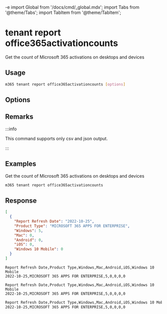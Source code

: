 -e <!-- DISCLAIMER: All secrets, passwords, and sensitive values in this document are examples only and not real credentials. -->
import Global from '/docs/cmd/_global.mdx';
import Tabs from '@theme/Tabs';
import TabItem from '@theme/TabItem';

# tenant report office365activationcounts

Get the count of Microsoft 365 activations on desktops and devices

## Usage

```sh
m365 tenant report office365activationcounts [options]
```

## Options

<Global />

## Remarks

:::info

This command supports only csv and json output.

:::

## Examples

Get the count of Microsoft 365 activations on desktops and devices

```sh
m365 tenant report office365activationcounts
```

## Response

<Tabs>
  <TabItem value="JSON">

  ```json
  [
    {
      "Report Refresh Date": "2022-10-25",
      "Product Type": "MICROSOFT 365 APPS FOR ENTERPRISE",
      "Windows": 5,
      "Mac": 0,
      "Android": 0,
      "iOS": 0,
      "Windows 10 Mobile": 0
    }
  ]
  ```

  </TabItem>
  <TabItem value="Text">

  ```text
  Report Refresh Date,Product Type,Windows,Mac,Android,iOS,Windows 10 Mobile
  2022-10-25,MICROSOFT 365 APPS FOR ENTERPRISE,5,0,0,0,0
  ```

  </TabItem>
  <TabItem value="CSV">

  ```csv
  Report Refresh Date,Product Type,Windows,Mac,Android,iOS,Windows 10 Mobile
  2022-10-25,MICROSOFT 365 APPS FOR ENTERPRISE,5,0,0,0,0
  ```

  </TabItem>
  <TabItem value="Markdown">

  ```md
  Report Refresh Date,Product Type,Windows,Mac,Android,iOS,Windows 10 Mobile
  2022-10-25,MICROSOFT 365 APPS FOR ENTERPRISE,5,0,0,0,0
  ```

  </TabItem>
</Tabs>
